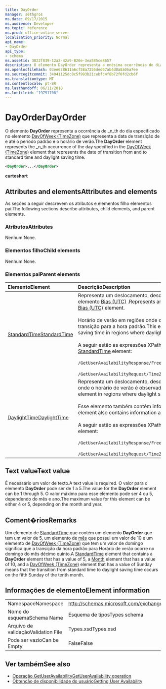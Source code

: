 ```yaml
---
title: DayOrder
manager: sethgros
ms.date: 09/17/2015
ms.audience: Developer
ms.topic: reference
ms.prod: office-online-server
localization_priority: Normal
api_name:
- DayOrder
api_type:
- schema
ms.assetid: 3022f839-12a2-42a9-820e-3ea585ce8657
description: O elemento DayOrder representa a enésima ocorrência do dia especificado no elemento DayOfWeek (TimeZone) que representa a data de transição de e até o período padrão e o horário de verão.
ms.openlocfilehash: 03ee678611a6cf58a7256ded67ab4d0a8a06a7ee
ms.sourcegitcommit: 34041125dc8c5f993b21cebfc4f8b72f0fd2cb6f
ms.translationtype: MT
ms.contentlocale: pt-BR
ms.lasthandoff: 06/11/2018
ms.locfileid: "19751708"
---
```

# <a name="dayorder"></a><span data-ttu-id="3dad9-103">DayOrder</span><span class="sxs-lookup"><span data-stu-id="3dad9-103">DayOrder</span></span>

<span data-ttu-id="3dad9-104">O elemento **DayOrder** representa a ocorrência de _n_th do dia especificado no elemento [DayOfWeek (TimeZone)](dayofweek-timezone.md) que representa a data de transição de e até o período padrão e o horário de verão.</span><span class="sxs-lookup"><span data-stu-id="3dad9-104">The **DayOrder** element represents the  _n_th occurrence of the day specified in the [DayOfWeek (TimeZone)](dayofweek-timezone.md) element that represents the date of transition from and to standard time and daylight saving time.</span></span> 
  
```xml
<DayOrder>...</DayOrder>
```

<span data-ttu-id="3dad9-105">**curto**</span><span class="sxs-lookup"><span data-stu-id="3dad9-105">**short**</span></span>

## <a name="attributes-and-elements"></a><span data-ttu-id="3dad9-106">Attributes and elements</span><span class="sxs-lookup"><span data-stu-id="3dad9-106">Attributes and elements</span></span>

<span data-ttu-id="3dad9-107">As seções a seguir descrevem os atributos e elementos filho elementos pai.</span><span class="sxs-lookup"><span data-stu-id="3dad9-107">The following sections describe attributes, child elements, and parent elements.</span></span>
  
### <a name="attributes"></a><span data-ttu-id="3dad9-108">Atributos</span><span class="sxs-lookup"><span data-stu-id="3dad9-108">Attributes</span></span>

<span data-ttu-id="3dad9-109">Nenhum.</span><span class="sxs-lookup"><span data-stu-id="3dad9-109">None.</span></span>
  
### <a name="child-elements"></a><span data-ttu-id="3dad9-110">Elementos filho</span><span class="sxs-lookup"><span data-stu-id="3dad9-110">Child elements</span></span>

<span data-ttu-id="3dad9-111">Nenhum.</span><span class="sxs-lookup"><span data-stu-id="3dad9-111">None.</span></span>
  
### <a name="parent-elements"></a><span data-ttu-id="3dad9-112">Elementos pai</span><span class="sxs-lookup"><span data-stu-id="3dad9-112">Parent elements</span></span>

|<span data-ttu-id="3dad9-113">**Elemento**</span><span class="sxs-lookup"><span data-stu-id="3dad9-113">**Element**</span></span>|<span data-ttu-id="3dad9-114">**Descrição**</span><span class="sxs-lookup"><span data-stu-id="3dad9-114">**Description**</span></span>|
|:-----|:-----|
|[<span data-ttu-id="3dad9-115">StandardTime</span><span class="sxs-lookup"><span data-stu-id="3dad9-115">StandardTime</span></span>](standardtime.md) <br/> | <span data-ttu-id="3dad9-116">Representa um deslocamento, desde o momento em relação ao tempo Universal Coordenado (UTC) representado pelo elemento [Bias (UTC)](bias-utc.md) .</span><span class="sxs-lookup"><span data-stu-id="3dad9-116">Represents an offset from the time relative to Coordinated Universal Time (UTC) represented by the [Bias (UTC)](bias-utc.md) element.</span></span><br/><br/><span data-ttu-id="3dad9-117">Horário de verão em regiões onde o horário de verão é observado, esse elemento também contém informações sobre a transição para a hora padrão.</span><span class="sxs-lookup"><span data-stu-id="3dad9-117">This element also contains information about the transition to standard time from daylight saving time in regions where daylight saving time is observed.</span></span><br/><br/><span data-ttu-id="3dad9-118">A seguir estão as expressões XPath ao elemento [StandardTime](standardtime.md) :</span><span class="sxs-lookup"><span data-stu-id="3dad9-118">The following are the XPath expressions to the [StandardTime](standardtime.md) element:</span></span><br/><br/>`/GetUserAvailabilityResponse/FreeBusyResponseArray/FreeBusyResponse/FreeBusyView/WorkingHours/TimeZone/StandardTime`<br/><br/>`/GetUserAvailabilityRequest/TimeZone/StandardTime` <br/> |
|[<span data-ttu-id="3dad9-119">DaylightTime</span><span class="sxs-lookup"><span data-stu-id="3dad9-119">DaylightTime</span></span>](daylighttime.md) <br/> | <span data-ttu-id="3dad9-120">Representa um deslocamento, desde o momento em relação ao UTC representado pelo [Bias (UTC)](bias-utc.md) elemento em regiões onde o horário de verão é observado.</span><span class="sxs-lookup"><span data-stu-id="3dad9-120">Represents an offset from the time relative to UTC represented by the [Bias (UTC)](bias-utc.md) element in regions where daylight saving time is observed.</span></span><br/><br/><span data-ttu-id="3dad9-121">Esse elemento também contém informações sobre como ocorre a transição do horário de verão do período padrão.</span><span class="sxs-lookup"><span data-stu-id="3dad9-121">This element also contains information about when the transition to daylight saving time from standard time occurs.</span></span><br/><br/><span data-ttu-id="3dad9-122">A seguir estão as expressões XPath ao elemento [DaylightTime](daylighttime.md) :</span><span class="sxs-lookup"><span data-stu-id="3dad9-122">The following are the XPath expressions to the [DaylightTime](daylighttime.md) element:</span></span><br/><br/>`/GetUserAvailabilityResponse/FreeBusyResponseArray/FreeBusyResponse/FreeBusyView/WorkingHours/TimeZone/DaylightTime`<br/><br/>`/GetUserAvailabilityRequest/TimeZone/DaylightTime` <br/> |
   
## <a name="text-value"></a><span data-ttu-id="3dad9-123">Text value</span><span class="sxs-lookup"><span data-stu-id="3dad9-123">Text value</span></span>

<span data-ttu-id="3dad9-124">É necessário um valor de texto.</span><span class="sxs-lookup"><span data-stu-id="3dad9-124">A text value is required.</span></span> <span data-ttu-id="3dad9-125">O valor para o elemento **DayOrder** pode ser de 1 a 5.</span><span class="sxs-lookup"><span data-stu-id="3dad9-125">The value for the **DayOrder** element can be 1 through 5.</span></span> <span data-ttu-id="3dad9-126">O valor máximo para esse elemento pode ser 4 ou 5, dependendo do mês e ano.</span><span class="sxs-lookup"><span data-stu-id="3dad9-126">The maximum value for this element can be either 4 or 5, depending on the month and year.</span></span> 
  
## <a name="remarks"></a><span data-ttu-id="3dad9-127">Coment�rios</span><span class="sxs-lookup"><span data-stu-id="3dad9-127">Remarks</span></span>

<span data-ttu-id="3dad9-128">Um elemento de [StandardTime](standardtime.md) que contém um elemento **DayOrder** que tem um valor de 5, um elemento de [mês](month.md) que possui um valor de 10 e um elemento de [DayOfWeek (TimeZone)](dayofweek-timezone.md) que tem um valor de domingo significa que a transição da hora padrão para Horário de verão ocorre no domingo do mês décimo quinto.</span><span class="sxs-lookup"><span data-stu-id="3dad9-128">A [StandardTime](standardtime.md) element that contains a **DayOrder** element that has a value of 5, a [Month](month.md) element that has a value of 10, and a [DayOfWeek (TimeZone)](dayofweek-timezone.md) element that has a value of Sunday means that the transition from standard time to daylight saving time occurs on the fifth Sunday of the tenth month.</span></span> 
  
## <a name="element-information"></a><span data-ttu-id="3dad9-129">Informações de elemento</span><span class="sxs-lookup"><span data-stu-id="3dad9-129">Element information</span></span>

|||
|:-----|:-----|
|<span data-ttu-id="3dad9-130">Namespace</span><span class="sxs-lookup"><span data-stu-id="3dad9-130">Namespace</span></span>  <br/> |http://schemas.microsoft.com/exchange/services/2006/types  <br/> |
|<span data-ttu-id="3dad9-131">Nome do esquema</span><span class="sxs-lookup"><span data-stu-id="3dad9-131">Schema Name</span></span>  <br/> |<span data-ttu-id="3dad9-132">Esquema de tipos</span><span class="sxs-lookup"><span data-stu-id="3dad9-132">Types schema</span></span>  <br/> |
|<span data-ttu-id="3dad9-133">Arquivo de validação</span><span class="sxs-lookup"><span data-stu-id="3dad9-133">Validation File</span></span>  <br/> |<span data-ttu-id="3dad9-134">Types.xsd</span><span class="sxs-lookup"><span data-stu-id="3dad9-134">Types.xsd</span></span>  <br/> |
|<span data-ttu-id="3dad9-135">Pode ser vazio</span><span class="sxs-lookup"><span data-stu-id="3dad9-135">Can be Empty</span></span>  <br/> |<span data-ttu-id="3dad9-136">False</span><span class="sxs-lookup"><span data-stu-id="3dad9-136">False</span></span>  <br/> |
   
## <a name="see-also"></a><span data-ttu-id="3dad9-137">Ver também</span><span class="sxs-lookup"><span data-stu-id="3dad9-137">See also</span></span>

- [<span data-ttu-id="3dad9-138">Operação GetUserAvailability</span><span class="sxs-lookup"><span data-stu-id="3dad9-138">GetUserAvailability operation</span></span>](getuseravailability-operation.md)
- [<span data-ttu-id="3dad9-139">Obtenção de disponibilidade do usuário</span><span class="sxs-lookup"><span data-stu-id="3dad9-139">Getting User Availability</span></span>](http://msdn.microsoft.com/library/d4133fcb-9b0f-4e6b-aadf-a389da83516a%28Office.15%29.aspx)

